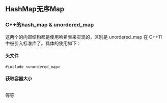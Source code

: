 ## HashMap无序Map

### C++的hash\_map & unordered\_map

这两个的内部结构都是使用哈希表来实现的，区别是 unordered\_map 在 C++11中被引入标准库了。具体的使用如下：

#### 头文件

```
#include <unordered_map>
```

#### 获取容器大小

```

```

等等


